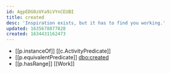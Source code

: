 ```yaml
---
id: AgpEDG0zUYa9iVYnCEUBI
title: created
desc: 'Inspiration exists, but it has to find you working.'
updated: 1635678877828
created: 1634431162473
---
```


- [[p.instanceOf]] [[c.ActivityPredicate]]
- [[p.equivalentPredicate]] [dbo:created](http://dbpedia.org/ontology/created)
- [[p.hasRange]] [[Work]]
